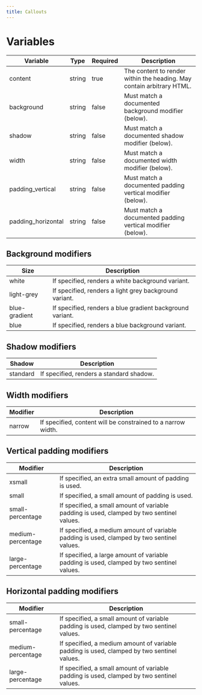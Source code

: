 ```yaml
---
title: Callouts
---
```

# Variables
| Variable           | Type   | Required | Description                                                           |
|--------------------|--------|----------|-----------------------------------------------------------------------|
| content            | string | true     | The content to render within the heading. May contain arbitrary HTML. |
| background         | string | false    | Must match a documented background modifier (below).                  |
| shadow             | string | false    | Must match a documented shadow modifier (below).                      |
| width              | string | false    | Must match a documented width modifier (below).                       |
| padding_vertical   | string | false    | Must match a documented padding vertical modifier (below).            |
| padding_horizontal | string | false    | Must match a documented padding vertical modifier (below).            |

## Background modifiers
| Size          | Description                                               |
|---------------|-----------------------------------------------------------|
| white         | If specified, renders a white background variant.         |
| light-grey    | If specified, renders a light grey background variant.    |
| blue-gradient | If specified, renders a blue gradient background variant. |
 | blue          | If specified, renders a blue background variant.          |

## Shadow modifiers
| Shadow   | Description                              |
|----------|------------------------------------------|
| standard | If specified, renders a standard shadow. |

## Width modifiers
| Modifier | Description                                                  |
|----------|--------------------------------------------------------------|
| narrow   | If specified, content will be constrained to a narrow width. |

## Vertical padding modifiers
| Modifier          | Description                                                                               |
|-------------------|-------------------------------------------------------------------------------------------|
| xsmall            | If specified, an extra small amount of padding is used.                                   |
| small             | If specified, a small amount of padding is used.                                          |
| small-percentage  | If specified, a small amount of variable padding is used, clamped by two sentinel values. |
| medium-percentage | If specified, a medium amount of variable padding is used, clamped by two sentinel values. |
| large-percentage  | If specified, a large amount of variable padding is used, clamped by two sentinel values. |

## Horizontal padding modifiers
| Modifier          | Description                                                                               |
|-------------------|-------------------------------------------------------------------------------------------|
| small-percentage  | If specified, a small amount of variable padding is used, clamped by two sentinel values. |
| medium-percentage | If specified, a medium amount of variable padding is used, clamped by two sentinel values. |
| large-percentage  | If specified, a small amount of variable padding is used, clamped by two sentinel values. |
